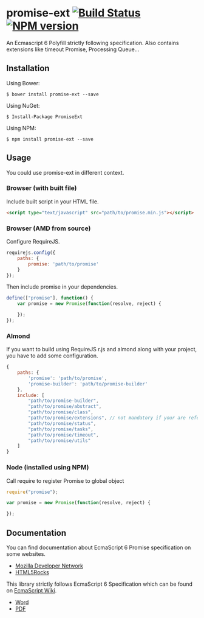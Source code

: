 ﻿# promise-ext [![Build Status](https://travis-ci.org/spatools/promise.png)](https://travis-ci.org/spatools/promise) [![NPM version](https://badge.fury.io/js/promise-ext.png)](http://badge.fury.io/js/promise-ext)

An Ecmascript 6 Polyfill strictly following specification.
Also contains extensions like timeout Promise, Processing Queue...

## Installation

Using Bower:

```console
$ bower install promise-ext --save
```

Using NuGet:

```console
$ Install-Package PromiseExt
```

Using NPM:

```console
$ npm install promise-ext --save
```

## Usage

You could use promise-ext in different context.

### Browser (with built file)

Include built script in your HTML file.

```html
<script type="text/javascript" src="path/to/promise.min.js"></script>
```

### Browser (AMD from source)

Configure RequireJS.

```javascript
requirejs.config({
    paths: {
        promise: 'path/to/promise'
    }
});
```

Then include promise in your dependencies.

```javascript
define(["promise"], function() {
    var promise = new Promise(function(resolve, reject) {

    });
});
```

### Almond

If you want to build using RequireJS r.js and almond along with your project, you have to add some configuration.

```javascript
{
    paths: {
        'promise': 'path/to/promise',
        'promise-builder': 'path/to/promise-builder'
    },
    include: [
        "path/to/promise-builder",
        "path/to/promise/abstract",
        "path/to/promise/class",
        "path/to/promise/extensions", // not mandatory if your are referencing it in your app
        "path/to/promise/status",
        "path/to/promise/tasks",
        "path/to/promise/timeout",
        "path/to/promise/utils"
    ]
}
```

### Node (installed using NPM)

Call require to register Promise to global object

```javascript
require("promise");

var promise = new Promise(function(resolve, reject) {

});
```


## Documentation

You can find documentation about EcmaScript 6 Promise specification on some websites.

* [Mozilla Developer Network](https://developer.mozilla.org/en-US/docs/Web/JavaScript/Reference/Global_Objects/Promise)
* [HTML5Rocks](http://www.html5rocks.com/en/tutorials/es6/promises/)

This library strictly follows EcmaScript 6 Specification which can be found on [EcmaScript Wiki](http://wiki.ecmascript.org/doku.php?id=harmony:specification_drafts).

* [Word](http://wiki.ecmascript.org/lib/exe/fetch.php?id=harmony%3Aspecification_drafts&cache=cache&media=harmony:working_draft_ecma-262_edition_6_01-20-14.doc)
* [PDF](http://wiki.ecmascript.org/lib/exe/fetch.php?id=harmony%3Aspecification_drafts&cache=cache&media=harmony:working_draft_ecma-262_edition_6_01-20-14.pdf)
